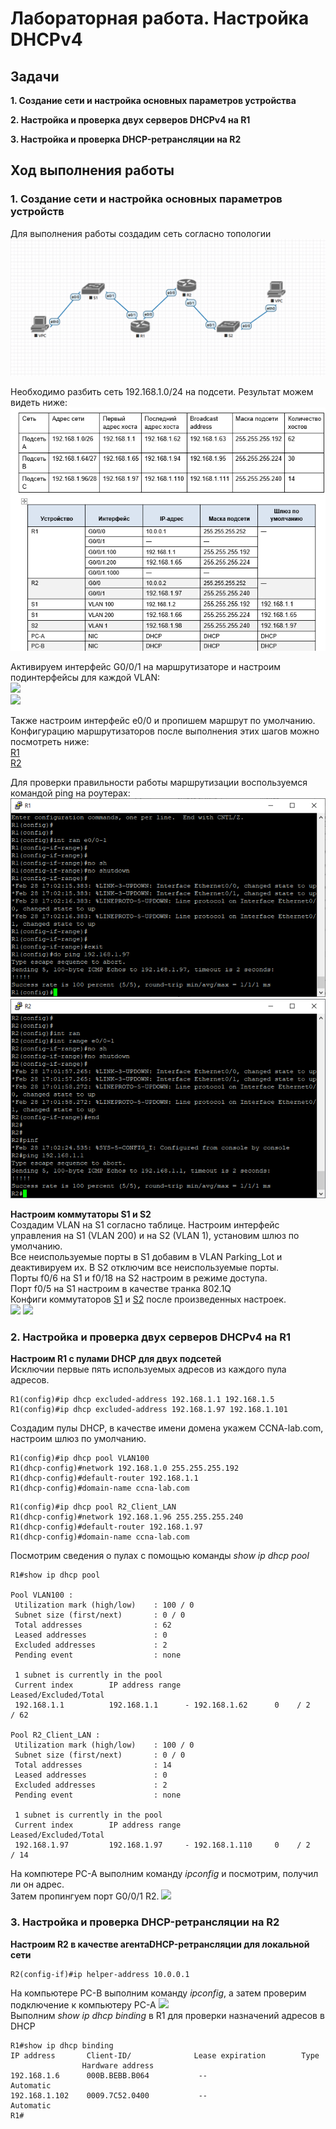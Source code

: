# Лабораторная работа. Настройка DHCPv4
## Задачи
**1. Создание сети и настройка основных параметров устройства** 

**2. Настройка и проверка двух серверов DHCPv4 на R1**

**3. Настройка и проверка DHCP-ретрансляции на R2**

## Ход выполнения работы    
### 1. Создание сети и настройка основных параметров устройств    
Для выполнения работы создадим сеть согласно топологии    
![](pic/network.png)    

Необходимо разбить сеть 192.168.1.0/24 на подсети. Результат можем видеть ниже:   
![](pic/address_table.png)      

Активируем интерфейс G0/0/1 на маршрутизаторе и настроим подинтерфейсы для каждой VLAN:   
![](pic/int_R1.png)   
![](pic/int_R2.png)

Также настроим интерфейс e0/0 и пропишем маршрут по умолчанию.  
Конфигурацию маршрутизаторов после выполнения этих шагов можно посмотреть ниже:     
[R1](config/base_setting_R1)      
[R2](config/base_setting_R2)    

Для проверки правильности работы маршрутизации воспользуемся командой ping на роутерах:   
![](pic/ping_R1.png)    ![](pic/ping_R2.png)        
  
**Настроим коммутаторы S1 и S2**    
Создадим VLAN на S1 согласно таблице. Настроим интерфейс управления на S1 (VLAN 200) и на S2 (VLAN 1), установим шлюз по умолчанию.   
Все неиспользуемые порты в S1 добавим в VLAN Parking_Lot и деактивируем их. В S2 отключим все неиспользуемые порты.   
Порты f0/6 на S1 и f0/18 на S2 настроим в режиме доступа.   
Порт f0/5 на S1 настроим в качестве транка 802.1Q   
Конфиги коммутаторов [S1](config/base_setting_S1) и [S2](config/base_setting_S2) после произведенных настроек.  
![](pic/int_S1.png)   ![](pic/int_S2.png)   

### 2. Настройка и проверка двух серверов DHCPv4 на R1    
**Настроим R1 с пулами DHCP для двух подсетей**   
Исключии первые пять используемых адресов из каждого пула адресов.
```
R1(config)#ip dhcp excluded-address 192.168.1.1 192.168.1.5
R1(config)#ip dhcp excluded-address 192.168.1.97 192.168.1.101    
```   
Создадим пулы DHCP, в качестве имени домена укажем CCNA-lab.com, настроим шлюз по умолчанию.  
```   
R1(config)#ip dhcp pool VLAN100 
R1(dhcp-config)#network 192.168.1.0 255.255.255.192
R1(dhcp-config)#default-router 192.168.1.1
R1(dhcp-config)#domain-name ccna-lab.com    
```   
```   
R1(config)#ip dhcp pool R2_Client_LAN 
R1(dhcp-config)#network 192.168.1.96 255.255.255.240
R1(dhcp-config)#default-router 192.168.1.97
R1(dhcp-config)#domain-name ccna-lab.com    
```
Посмотрим сведения о пулах с помощью команды *show ip dhcp pool*
```   
R1#show ip dhcp pool

Pool VLAN100 :
 Utilization mark (high/low)    : 100 / 0
 Subnet size (first/next)       : 0 / 0 
 Total addresses                : 62
 Leased addresses               : 0
 Excluded addresses             : 2
 Pending event                  : none

 1 subnet is currently in the pool
 Current index        IP address range                    Leased/Excluded/Total
 192.168.1.1          192.168.1.1      - 192.168.1.62      0    / 2     / 62

Pool R2_Client_LAN :
 Utilization mark (high/low)    : 100 / 0
 Subnet size (first/next)       : 0 / 0 
 Total addresses                : 14
 Leased addresses               : 0
 Excluded addresses             : 2
 Pending event                  : none

 1 subnet is currently in the pool
 Current index        IP address range                    Leased/Excluded/Total
 192.168.1.97         192.168.1.97     - 192.168.1.110     0    / 2     / 14    
 ```    
 На компютере PC-A выполним команду *ipconfig* и посмотрим, получил ли он адрес.  
 Затем пропингуем порт G0/0/1 R2.
 ![](pic/ping_PC-A.png)   
 
 ### 3. Настройка и проверка DHCP-ретрансляции на R2  
 **Настроим R2 в качестве агентаDHCP-ретрансляции для локальной сети**
 ```  
 R2(config-if)#ip helper-address 10.0.0.1 
 ```    
 На компьютере PC-B выполним команду *ipconfig*, а затем проверим подключение к компьютеру PC-A 
 ![](pic/ping_PC-B.png)   
 Выполним *show ip dhcp binding* в R1 для проверки назначений адресов в DHCP    
 ```  
 R1#show ip dhcp binding 
IP address       Client-ID/              Lease expiration        Type
                 Hardware address
192.168.1.6      000B.BEBB.B064           --                     Automatic
192.168.1.102    0009.7C52.0400           --                     Automatic
R1#   
```
